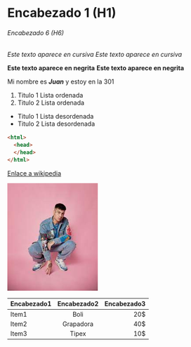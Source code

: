 # Encabezado 1 (H1)
###### Encabezado 6 (H6)

*Este texto aparece en cursiva*
_Este texto aparece en cursiva_

**Este texto aparece en negrita**
__Este texto aparece en negrita__

Mi nombre es *__Juan__* y estoy en la 301

1. Titulo 1 Lista ordenada 
2. Titulo 2 Lista ordenada

- Titulo 1 Lista desordenada
- Titulo 2 Lista desordenada

```html
<html>
  <head>
  </head>
</html>
```
[Enlace a wikipedia](https://es.wikipedia.org/wiki/Wikipedia:Portada "Texto alternativo")

![Foto Duki](https://github.com/JuanCarlospg/repasoGithub/blob/main/Duki.jpg "Duko")

| Encabezado1 | Encabezado2 | Encabezado3 |
| ----------- | :---------: | ----------: |
| Item1 | Boli | 20$ |
| Item2 | Grapadora | 40$ |
| Item3 | Tipex | 10$ |
